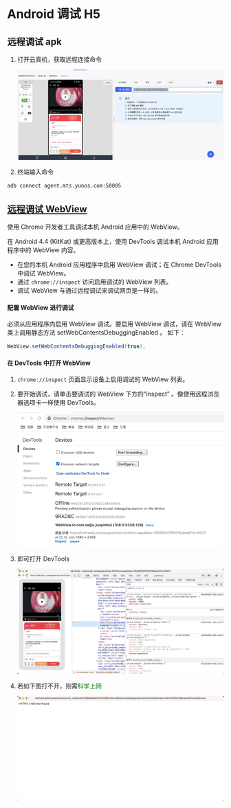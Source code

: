 # Android 调试 H5

## 远程调试 apk

1. 打开云真机，获取远程连接命令

   ![](./assets/android_adb.jpg)

2. 终端输入命令

```bash
adb connect agent.mts.yunos.com:50005
```

## [远程调试 WebView](https://developer.chrome.com/docs/devtools/remote-debugging/webviews/#configure_webviews_for_debugging)

使用 Chrome 开发者工具调试本机 Android 应用中的 WebView。

在 Android 4.4 (KitKat) 或更高版本上，使用 DevTools 调试本机 Android 应用程序中的 WebView 内容。

- 在您的本机 Android 应用程序中启用 WebView 调试；在 Chrome DevTools 中调试 WebView。
- 通过 `chrome://inspect` 访问启用调试的 WebView 列表。
- 调试 WebView 与通过远程调试来调试网页是一样的。

#### 配置 WebView 进行调试

必须从应用程序内启用 WebView 调试。要启用 WebView 调试，请在 WebView 类上调用静态方法 setWebContentsDebuggingEnabled 。
如下：

```java
WebView.setWebContentsDebuggingEnabled(true);
```

#### 在 DevTools 中打开 WebView

1. `chrome://inspect` 页面显示设备上启用调试的 WebView 列表。
2. 要开始调试，请单击要调试的 WebView 下方的“inspect” 。像使用远程浏览器选项卡一样使用 DevTools。

   ![](./assets/chrome1.jpg)

3. 即可打开 DevTools

   ![](./assets/chrome2.jpg)

4. 若如下图打不开，则需<font color="green">科学上网<font>

   ![](./assets/chrome3.jpg)
